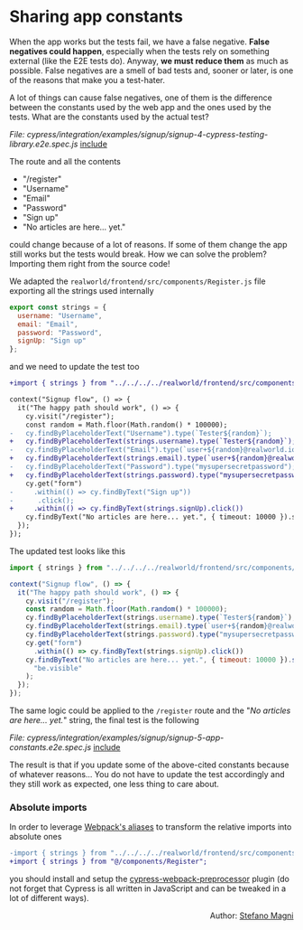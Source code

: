 # Sharing app constants

When the app works but the tests fail, we have a false negative. **False negatives could happen**, especially when the tests rely on something external (like the E2E tests do). Anyway, **we must reduce them** as much as possible. False negatives are a smell of bad tests and, sooner or later, is one of the reasons that make you a test-hater.

A lot of things can cause false negatives, one of them is the difference between the constants used by the web app and the ones used by the tests. What are the constants used by the actual test?

<i>File: cypress/integration/examples/signup/signup-4-cypress-testing-library.e2e.spec.js</i>
[include](../cypress/integration/examples/signup/signup-4-cypress-testing-library.e2e.spec.js)

The route and all the contents

- "/register"
- "Username"
- "Email"
- "Password"
- "Sign up"
- "No articles are here... yet."

could change because of a lot of reasons. If some of them change the app still works but the tests would break. How we can solve the problem? Importing them right from the source code!

We adapted the `realworld/frontend/src/components/Register.js` file exporting all the strings used internally

```javascript
export const strings = {
  username: "Username",
  email: "Email",
  password: "Password",
  signUp: "Sign up"
};
```

and we need to update the test too

```diff
+import { strings } from "../../../../realworld/frontend/src/components/Register";

context("Signup flow", () => {
  it("The happy path should work", () => {
    cy.visit("/register");
    const random = Math.floor(Math.random() * 100000);
-   cy.findByPlaceholderText("Username").type(`Tester${random}`);
+   cy.findByPlaceholderText(strings.username).type(`Tester${random}`);
-   cy.findByPlaceholderText("Email").type(`user+${random}@realworld.io`);
+   cy.findByPlaceholderText(strings.email).type(`user+${random}@realworld.io`);
-   cy.findByPlaceholderText("Password").type("mysupersecretpassword");
+   cy.findByPlaceholderText(strings.password).type("mysupersecretpassword");
    cy.get("form")
-     .within(() => cy.findByText("Sign up"))
-      .click();
+     .within(() => cy.findByText(strings.signUp).click())
    cy.findByText("No articles are here... yet.", { timeout: 10000 }).should("be.visible");
  });
});
```

The updated test looks like this

```javascript
import { strings } from "../../../../realworld/frontend/src/components/Register";

context("Signup flow", () => {
  it("The happy path should work", () => {
    cy.visit("/register");
    const random = Math.floor(Math.random() * 100000);
    cy.findByPlaceholderText(strings.username).type(`Tester${random}`);
    cy.findByPlaceholderText(strings.email).type(`user+${random}@realworld.io`);
    cy.findByPlaceholderText(strings.password).type("mysupersecretpassword");
    cy.get("form")
      .within(() => cy.findByText(strings.signUp).click())
    cy.findByText("No articles are here... yet.", { timeout: 10000 }).should(
      "be.visible"
    );
  });
});
```

The same logic could be applied to the `/register` route and the "_No articles are here... yet._" string, the final test is the following

<i>File: cypress/integration/examples/signup/signup-5-app-constants.e2e.spec.js</i>
[include](../cypress/integration/examples/signup/signup-5-app-constants.e2e.spec.js)

The result is that if you update some of the above-cited constants because of whatever reasons... You do not have to update the test accordingly and they still work as expected, one less thing to care about.

### Absolute imports

In order to leverage [Webpack's aliases](https://webpack.js.org/configuration/resolve/#resolvealias) to transform the relative imports into absolute ones

```diff
-import { strings } from "../../../../realworld/frontend/src/components/Register";
+import { strings } from "@/components/Register";
```

you should install and setup the [cypress-webpack-preprocessor](https://github.com/cypress-io/cypress-webpack-preprocessor) plugin (do not forget that Cypress is all written in JavaScript and can be tweaked in a lot of different ways).

<p style='text-align: right;'>Author: <a href="about-us.md#stefano-magni">Stefano Magni</a></p>
